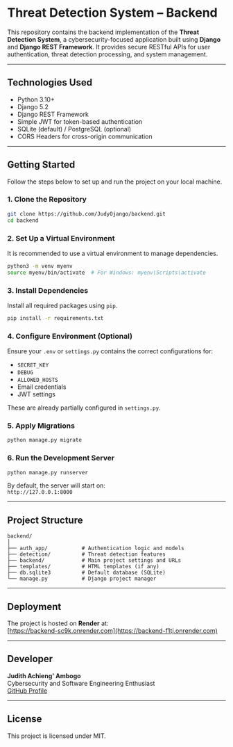 # Threat Detection System – Backend

This repository contains the backend implementation of the **Threat Detection System**, a cybersecurity-focused application built using **Django** and **Django REST Framework**. It provides secure RESTful APIs for user authentication, threat detection processing, and system management.

---

## Technologies Used

- Python 3.10+
- Django 5.2
- Django REST Framework
- Simple JWT for token-based authentication
- SQLite (default) / PostgreSQL (optional)
- CORS Headers for cross-origin communication

---

## Getting Started

Follow the steps below to set up and run the project on your local machine.

### 1. Clone the Repository

```bash
git clone https://github.com/JudyOjango/backend.git
cd backend
```

### 2. Set Up a Virtual Environment

It is recommended to use a virtual environment to manage dependencies.

```bash
python3 -m venv myenv
source myenv/bin/activate  # For Windows: myenv\Scripts\activate
```

### 3. Install Dependencies

Install all required packages using `pip`.

```bash
pip install -r requirements.txt
```

### 4. Configure Environment (Optional)

Ensure your `.env` or `settings.py` contains the correct configurations for:

- `SECRET_KEY`
- `DEBUG`
- `ALLOWED_HOSTS`
- Email credentials
- JWT settings

These are already partially configured in `settings.py`.

### 5. Apply Migrations

```bash
python manage.py migrate
```

### 6. Run the Development Server

```bash
python manage.py runserver
```

By default, the server will start on:  
 `http://127.0.0.1:8000`

---

## Project Structure

```
backend/
│
├── auth_app/           # Authentication logic and models
├── detection/          # Threat detection features
├── backend/            # Main project settings and URLs
├── templates/          # HTML templates (if any)
├── db.sqlite3          # Default database (SQLite)
└── manage.py           # Django project manager
```

---

## Deployment

The project is hosted on **Render** at:  
 [https://backend-sc9k.onrender.com](https://backend-f1tj.onrender.com)

---

## Developer

**Judith Achieng' Ambogo**  
Cybersecurity and Software Engineering Enthusiast  
[GitHub Profile](https://github.com/JudyOjango)

---

## License

This project is licensed under MIT.

```
